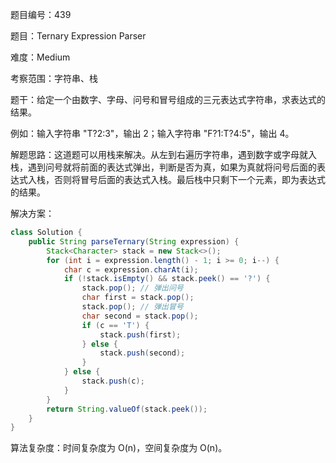 题目编号：439

题目：Ternary Expression Parser

难度：Medium

考察范围：字符串、栈

题干：给定一个由数字、字母、问号和冒号组成的三元表达式字符串，求表达式的结果。

例如：输入字符串 "T?2:3"，输出 2；输入字符串 "F?1:T?4:5"，输出 4。

解题思路：这道题可以用栈来解决。从左到右遍历字符串，遇到数字或字母就入栈，遇到问号就将前面的表达式弹出，判断是否为真，如果为真就将问号后面的表达式入栈，否则将冒号后面的表达式入栈。最后栈中只剩下一个元素，即为表达式的结果。

解决方案：

```java
class Solution {
    public String parseTernary(String expression) {
        Stack<Character> stack = new Stack<>();
        for (int i = expression.length() - 1; i >= 0; i--) {
            char c = expression.charAt(i);
            if (!stack.isEmpty() && stack.peek() == '?') {
                stack.pop(); // 弹出问号
                char first = stack.pop();
                stack.pop(); // 弹出冒号
                char second = stack.pop();
                if (c == 'T') {
                    stack.push(first);
                } else {
                    stack.push(second);
                }
            } else {
                stack.push(c);
            }
        }
        return String.valueOf(stack.peek());
    }
}
```

算法复杂度：时间复杂度为 O(n)，空间复杂度为 O(n)。